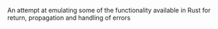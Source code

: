 An attempt at emulating some of the functionality available in Rust for return, propagation and handling of errors